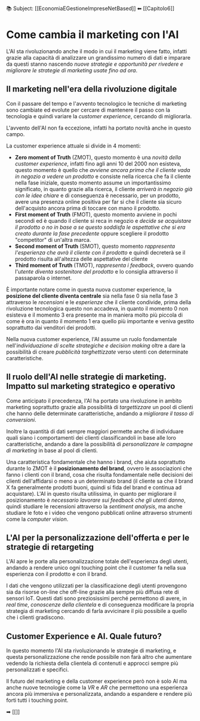 📚 Subject: [[EconomiaEGestioneImpreseNetBased]]
⬅ [[Capitolo6]]

# Come cambia il marketing con l'AI

L'AI sta rivoluzionando anche il modo in cui il marketing viene fatto, infatti grazie alla capacità di analizzare un grandissimo numero di dati e imparare da questi stanno nascendo *nuove strategie e opportunità per rivedere e migliorare le strategie di marketing usate fino ad ora*.

## Il marketing nell'era della rivoluzione digitale

Con il passare del tempo e l'avvento tecnologico le tecniche di marketing sono cambiate ed evolute per cercare di mantenere il passo con la tecnologia e quindi variare la *customer experience*, cercando di migliorarla.

L'avvento dell'AI non fa eccezione, infatti ha portato novità anche in questo campo.

La customer experience attuale si divide in 4 momenti:
- **Zero moment of Truth** (ZMOT), questo momento è una *novità della customer experience*, infatti fino agli anni 10 del 2000 non esisteva, questo momento è quello che *avviene ancora prima che il cliente vada in negozio a vedere un prodotto* e consiste nella ricerca che fa il cliente nella fase iniziale, questo momento assume un importantissimo significato, in quanto grazie alla ricerca, il cliente *arriverà in negozio già con le idee chiare* e di conseguenza è necessario, per un prodotto, avere una presenza online positiva per far si che il cliente sia sicuro dell'acquisto ancora prima di toccare con mano il prodotto.
- **First moment of Truth** (FMOT), questo momento avviene in pochi secondi ed è quando il cliente si reca in negozio e *decide se acquistare il prodotto o no in base a se questo soddisfa le aspettative che si era creato durante la fase precedente* oppure scegliere il prodotto "competitor" di un'altra marca.
- **Second moment of Truth** (SMOT), questo momento *rappresenta l'esperienza che avrà il cliente con il prodotto* e quindi decreterà se il prodotto risulta all'altezza delle aspettative del cliente
- **Third moment of Truth** (TMOT), *rappresenta i feedback*, ovvero quando l'*utente diventa sostenitore del prodotto* e lo consiglia attraverso il passaparola o internet.

È importante notare come in questa nuova customer experience, la **posizione del cliente diventa centrale** sia nella fase 0 sia nella fase 3 attraverso le *recensioni* e le *esperienze* che il cliente condivide, prima della rivoluzione tecnologica questo non accadeva, in quanto il momento 0 non esisteva e il momento 3 era presente ma in maniera molto più piccola di come è ora in quanto il momento 1 era quello più importante e veniva gestito soprattutto dai venditori dei prodotti.

Nella nuova customer experience, l'AI assume un ruolo fondamentale nell'*individuazione di scelte strategiche e decision making* oltre a dare la possibilità di creare *pubblicità targhettizzate* verso utenti con determinate caratteristiche.  

## Il ruolo dell'AI nelle strategie di marketing. Impatto sul marketing strategico e operativo

Come anticipato il precedenza, l'AI ha portato una rivoluzione in ambito marketing soprattutto grazie alla possibilità di *targettizzare* un pool di clienti che hanno delle determinate caratteristiche, andando a *migliorare il tasso di conversioni*.

Inoltre la quantità di dati sempre maggiori permette anche di individuare quali siano i comportamenti dei clienti classificandoli in base alle loro caratteristiche, andando a dare la possibilità di *personalizzare le campagne di marketing* in base al pool di clienti.

Una caratteristica fondamentale che hanno i brand, che aiuta soprattutto durante lo ZMOT è il **posizionamento del brand**, ovvero le associazioni che fanno i clienti con il brand, cosa che risulta fondamentale nelle decisioni dei clienti dell'affidarsi o meno a un determinato brand (il cliente sa che il brand X fa generalmente prodotti buoni, quindi si fida del brand e continua ad acquistare).
L'AI in questo risulta utilissima, in quanto per migliorare il posizionamento è *necessario lavorare sui feedback che gli utenti danno*, quindi studiare le recensioni attraverso la *sentiment analysis*, ma anche studiare le foto e i video che vengono pubblicati online attraverso strumenti come la *computer vision*.

## L'AI per la personalizzazione dell'offerta e per le strategie di retargeting

L'AI apre le porte alla personalizzazione totale dell'esperienza degli utenti, andando a rendere unico ogni touching point che il customer fa nella sua esperienza con il prodotto e con il brand.

I dati che vengono utilizzati per la classificazione degli utenti provengono sia da risorse on-line che off-line grazie alla sempre più diffusa rete di sensori IoT.
Questi dati sono preziosissimi perché permettono di avere, in *real time*, *conoscenze della clientela* e di conseguenza modificare la propria strategia di marketing cercando di farla avvicinare il più possibile a quello che i clienti gradiscono.

## Customer Experience e AI. Quale futuro?

In questo momento l'AI sta rivoluzionando le strategie di marketing, e questa personalizzazione che rende possibile non farà altro che aumentare vedendo la richiesta della clientela di contenuti e approcci sempre più personalizzati e specifici.

Il futuro del marketing e della customer experience però non è solo AI ma anche nuove tecnologie come la *VR* e *AR* che permettono una esperienza ancora più immersiva e personalizzata, andando a espandere e rendere più forti tutti i touching point.

➡ [[]]